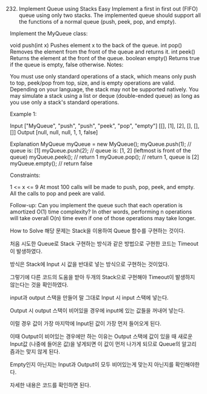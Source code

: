 232. Implement Queue using Stacks
Easy
Implement a first in first out (FIFO) queue using only two stacks. The implemented queue should support all the functions of a normal queue (push, peek, pop, and empty).

Implement the MyQueue class:

void push(int x) Pushes element x to the back of the queue.
int pop() Removes the element from the front of the queue and returns it.
int peek() Returns the element at the front of the queue.
boolean empty() Returns true if the queue is empty, false otherwise.
Notes:

You must use only standard operations of a stack, which means only push to top, peek/pop from top, size, and is empty operations are valid.
Depending on your language, the stack may not be supported natively. You may simulate a stack using a list or deque (double-ended queue) as long as you use only a stack's standard operations.


Example 1:

Input
["MyQueue", "push", "push", "peek", "pop", "empty"]
[[], [1], [2], [], [], []]
Output
[null, null, null, 1, 1, false]

Explanation
MyQueue myQueue = new MyQueue();
myQueue.push(1); // queue is: [1]
myQueue.push(2); // queue is: [1, 2] (leftmost is front of the queue)
myQueue.peek(); // return 1
myQueue.pop(); // return 1, queue is [2]
myQueue.empty(); // return false


Constraints:

1 <= x <= 9
At most 100 calls will be made to push, pop, peek, and empty.
All the calls to pop and peek are valid.


Follow-up: Can you implement the queue such that each operation is amortized O(1) time complexity? In other words, performing n operations will take overall O(n) time even if one of those operations may take longer.

How to Solve
해당 문제는 Stack을 이용하여 Queue 함수를 구현하는 것이다.

처음 시도한 Queue로 Stack 구현하는 방식과 같은 방법으로 구현한 코드는 Timeout이 발생하였다.

방식은 Stack에 Input 시 값을 반대로 넣는 방식으로 구현하는 것이었다.

그렇기에 다른 코드의 도움을 받아 두개의 Stack으로 구현해야 Timeout이 발생하지 않는다는 것을 확인하였다.

input과 output 스택을 만들어 말 그대로 Input 시 input 스택에 넣는다.

Output 시 output 스택이 비어있을 경우에 input에 있는 값들을 꺼내어 넣는다.

이럴 경우 값이 가장 마지막에 Input된 값이 가장 먼저 들어오게 된다.

이때 Output이 비어있는 경우에만 하는 이유는 Output 스택에 값이 있을 때 새로운 Input값 (나중에 들어온 값)을 넣게되면 이 값이 먼저 나가게 되므로 Queue의 알고리즘과는 맞지 않게 된다.

Empty인지 아닌지는 Input과 Output이 모두 비어있는게 맞는지 아닌지를 확인해야한다.

자세한 내용은 코드를 확인하면 된다.